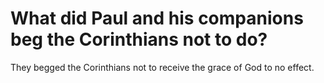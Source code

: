 # What did Paul and his companions beg the Corinthians not to do?

They begged the Corinthians not to receive the grace of God to no effect.
